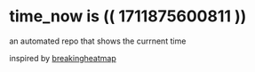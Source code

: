 # time_now is (( 1711875600811 ))

an automated repo that shows the currnent time

inspired by [breakingheatmap](https://github.com/breakingheatmap/breakingheatmap)